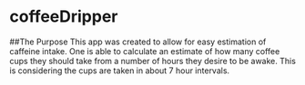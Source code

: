 # coffeeDripper

##The Purpose
This app was created to allow for easy estimation of caffeine intake. One is able to calculate an estimate of how many coffee cups they should take from a number of hours they desire to be awake. This is considering the cups are taken in about 7 hour intervals.
